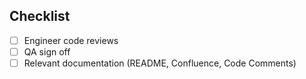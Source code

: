 ## Checklist
- [ ] Engineer code reviews
- [ ] QA sign off
- [ ] Relevant documentation (README, Confluence, Code Comments)
